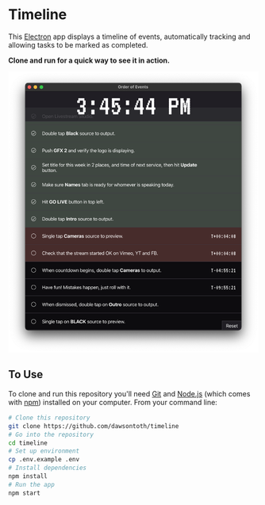 
# Timeline

This [Electron](https://www.electronjs.org) app displays a timeline of events, automatically tracking and allowing tasks to be marked as
completed.

**Clone and run for a quick way to see it in action.**

![Example of a timeline displayed in this app](./example.png)

## To Use

To clone and run this repository you'll need [Git](https://git-scm.com) and [Node.js](https://nodejs.org/en/download/) (which comes
with [npm](http://npmjs.com)) installed on your computer. From your command line:

```bash
# Clone this repository
git clone https://github.com/dawsontoth/timeline
# Go into the repository
cd timeline
# Set up environment
cp .env.example .env
# Install dependencies
npm install
# Run the app
npm start
```
